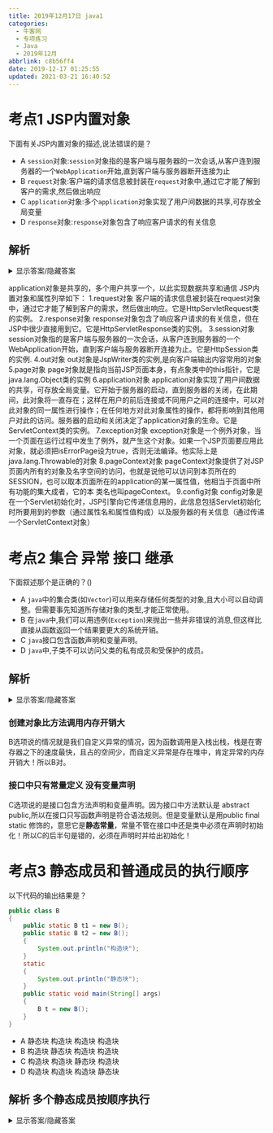 ```yaml
---
title: 2019年12月17日 java1
categories: 
  - 牛客网
  - 专项练习
  - Java
  - 2019年12月
abbrlink: c8b56ff4
date: 2019-12-17 01:25:55
updated: 2021-03-21 16:40:52
---
```

# 考点1 JSP内置对象
下面有关JSP内置对象的描述,说法错误的是？
- A `session`对象:`session`对象指的是客户端与服务器的一次会话,从客户连到服务器的一个`WebApplication`开始,直到客户端与服务器断开连接为止
- B `request`对象:客户端的请求信息被封装在`request`对象中,通过它才能了解到客户的需求,然后做出响应
- C `application`对象:多个`application`对象实现了用户间数据的共享,可存放全局变量
- D `response`对象:`response`对象包含了响应客户请求的有关信息

## 解析
<details><summary>显示答案/隐藏答案</summary>正确答案: C</details>

application对象是共享的，多个用户共享一个，以此实现数据共享和通信
JSP内置对象和属性列举如下：
1.request对象
客户端的请求信息被封装在request对象中，通过它才能了解到客户的需求，然后做出响应。它是HttpServletRequest类的实例。
2.response对象
response对象包含了响应客户请求的有关信息，但在JSP中很少直接用到它。它是HttpServletResponse类的实例。
3.session对象
session对象指的是客户端与服务器的一次会话，从客户连到服务器的一个WebApplication开始，直到客户端与服务器断开连接为止。它是HttpSession类的实例.
4.out对象
out对象是JspWriter类的实例,是向客户端输出内容常用的对象
5.page对象
page对象就是指向当前JSP页面本身，有点象类中的this指针，它是java.lang.Object类的实例
6.application对象
application对象实现了用户间数据的共享，可存放全局变量。它开始于服务器的启动，直到服务器的关闭，在此期间，此对象将一直存在；这样在用户的前后连接或不同用户之间的连接中，可以对此对象的同一属性进行操作；在任何地方对此对象属性的操作，都将影响到其他用户对此的访问。服务器的启动和关闭决定了application对象的生命。它是ServletContext类的实例。
7.exception对象
exception对象是一个例外对象，当一个页面在运行过程中发生了例外，就产生这个对象。如果一个JSP页面要应用此对象，就必须把isErrorPage设为true，否则无法编译。他实际上是java.lang.Throwable的对象
8.pageContext对象
pageContext对象提供了对JSP页面内所有的对象及名字空间的访问，也就是说他可以访问到本页所在的SESSION，也可以取本页面所在的application的某一属性值，他相当于页面中所有功能的集大成者，它的本 类名也叫pageContext。
9.config对象
config对象是在一个Servlet初始化时，JSP引擎向它传递信息用的，此信息包括Servlet初始化时所要用到的参数（通过属性名和属性值构成）以及服务器的有关信息（通过传递一个ServletContext对象）

# 考点2 集合 异常 接口 继承
下面叙述那个是正确的？()
- A `java`中的集合类(如`Vector`)可以用来存储任何类型的对象,且大小可以自动调整。但需要事先知道所存储对象的类型,才能正常使用。
- B 在`java`中,我们可以用违例(`Exception`)来抛出一些并非错误的消息,但这样比直接从函数返回一个结果要更大的系统开销。
- C `java`接口包含函数声明和变量声明。
- D `java`中,子类不可以访问父类的私有成员和受保护的成员。

## 解析
<details><summary>显示答案/隐藏答案</summary>正确答案: B</details>

### 创建对象比方法调用内存开销大
B选项说的情况就是我们自定义异常的情况，因为函数调用是入栈出栈，栈是在寄存器之下的速度最快，且占的空间少，而自定义异常是存在堆中，肯定异常的内存开销大！所以B对。
### 接口中只有常量定义 没有变量声明
C选项说的是接口包含方法声明和变量声明。因为接口中方法默认是
abstract public,所以在接口只写函数声明是符合语法规则。但是变量默认是用public
final static 修饰的，意思它是**静态常量**，常量不管在接口中还是类中必须在声明时初始化！所以C的后半句是错的，必须在声明时并给出初始化！

# 考点3 静态成员和普通成员的执行顺序
以下代码的输出结果是？
```java
public class B
{
    public static B t1 = new B();
    public static B t2 = new B();
    {
        System.out.println("构造块");
    }
    static
    {
        System.out.println("静态块");
    }
    public static void main(String[] args)
    {
        B t = new B();
    }
}
```
- A 静态块 构造块 构造块 构造块
- B 构造块 静态块 构造块 构造块
- C 构造块 构造块 静态块 构造块
- D 构造块 构造块 构造块 静态块

## 解析 多个静态成员按顺序执行
<details><summary>显示答案/隐藏答案</summary>正确答案: C</details>

